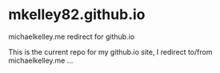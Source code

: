 mkelley82.github.io
===================

michaelkelley.me redirect for github.io

This is the current repo for my github.io site, I redirect to/from michaelkelley.me ...
